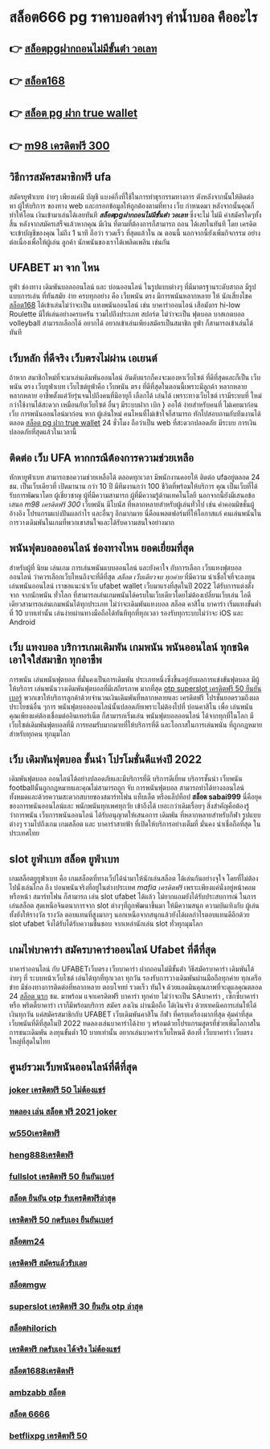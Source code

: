 # สล็อต666 pg ราคาบอลต่างๆ ค่าน้ำบอล คืออะไร

## 👉 [สล็อตpgฝากถอนไม่มีขั้นต่ํา วอเลท](https://www.ufaeat.com/ทางเข้ายูฟ่าเบท-ufabet/)
## 👉 [สล็อต168](https://www.ufaeat.com/ufabet-master-login/)
## 👉 [สล็อต pg ฝาก true wallet](https://www.ufaeat.com/credit-free-50/)
## 👉 [m98 เครดิตฟรี 300](https://www.ufaeat.com/credit-free-50/)

## วิธีการสมัครสมาชิกฟรี   ufa

สมัครยูฟ่าเบท ง่ายๆ  เพียงแค่มี บัญชี  แบงค์กิ้งที่ใช้ในการทำธุรกรรมทางการ ตังหลังจากนั้นให้ติดต่อ หา ผู้ให้บริการ ของทาง  web  และกรอกข้อมูลให้ถูกต้องตามที่ทาง เว็บ กำหนดมา หลังจากนั้นคุณก็ ทำให้โอน เงินเข้ามาเล่นได้เลยทันที ***สล็อตpgฝากถอนไม่มีขั้นต่ํา วอเลท*** ซึ่งจะไม่ ไม่มี ค่าสมัครใดๆทั้งสิ้น หลังจากสมัครเสร็จแล้วหากคุณ มีเงิน ที่ตามที่ต้องการก็สามารถ ถอน ได้เลยในทันที โดย เครดิต จะเข้าบัญชีของคุณ  ไม่ถึง  1 นาที ถือว่า รวดเร็ว ที่สุดแล้วใน ณ ตอนนี้ นอกจากนี้ยังเพิ่มกิจกรรม  อย่างต่อเนื่องเพื่อให้ผู้เล่น ลูกค้า นักพนันของเราได้เพลิดเพลิน เช่นกัน

## UFABET มา จาก ไหน

 ยูฟ่า   ช่องทาง เดิมพันบอลออนไลน์ และ    บ่อนออนไลน์ ในรูปแบบต่างๆ   ที่มีมาตรฐานระดับสากล มีรูปแบบการเล่น   ที่ทันสมัย    ง่าย    ครบทุกอย่าง   คือ   เว็บพนัน ตรง    มีการพนันหลากหลาย   ให้ นักเสี่ยงโชค [สล็อต168](https://www.ufaeat.com/credit-free-50/) ได้เข้าเล่นไม่ว่าจะเป็น  แทงพนันออนไลน์ เช่น  บาคาร่าออนไลน์   เสือมังกร  hi-low    Roulette   มีให้เล่นอย่างครบครัน   รวมไปถึงประเภท สปอร์ต   ไม่ว่าจะเป็น ฟุตบอล   บาสเกตบอล    volleyball
  สามารถเลือกได้  อยากได้   อยากเข้าเล่นเพียงสมัครเป็นสมาชิก    ยูฟ่า  ก็สามารถเข้าเล่นได้ทันที


##  เว็บหลัก  ที่ดีจริง เว็บตรงไม่ผ่าน เอเยนต์

ถ้าหาก สมาชิกใหม่ที่จะมาเล่นเดิมพันออนไลน์  อันดับแรกก็คงจะมองหาเว็บไซต์ ที่ดีที่สุดและก็เป็น เว็บพนัน ตรง    เว็บยูฟ่าเบท เว็บไซต์ยูฟ่าคือ เว็บพนัน ตรง  ที่ดีที่สุดในตอนนี้เพราะมีลูกค้า  หลากหลาย หลากหลาย อาชีพตั้งแต่วัยรุ่นจนไปถึงคนที่มีอายุก็ เลือกได้ เล่นได้ เพราะทางเว็บไซต์ เรามีระบบที่ ใหม่กว่าใช้งานได้สะดวก เหมือนกับเว็บไซต์ อื่นๆ มีระบบฝาก   เบิก } ออโต้ ง่ายสำหรับคนที่ ไม่เคยมาก่อน เว็บ การพนันออนไลน์มาก่อน หาก ผู้เล่นใหม่ คนไหนที่ไม่เข้าใจก็สามารถ ทักไปสอบถามกับทีมงานได้ ตลอด [สล็อต pg ฝาก true wallet](https://www.ufaeat.com/credit-free-50/) 24 ชั่วโมง  ถือว่าเป็น web ที่สะดวกปลอดภัย มีระบบ การเงินปลอดภัยที่สุดแล้วในเวลานี้ 


## ติดต่อ เว็บ UFA หากกรณีต้องการความช่วยเหลือ

 ทักหายูฟ่าเบท สามารถขอความช่วยเหลือได้ ตลอดทุกเวลา มีพนักงานคอยให้ ติดต่อ ufaอยู่ตลอด 24 ชม. เป็นเว็บเดียวที่ เปิดมานาน กว่า 10 ปี มีทีมงานกว่า 100 ชีวิตที่พร้อมให้บริการ คุณ เป็นเว็บที่ได้รับการพัฒนาโดย ผู้เชี่ยวชาญ ผู้ที่มีความสามารถ ผู้ที่มีความรู้ด้านเทคโนโลยี นอกจากนี้ยังมีเสนอข้อเสนอ *m98 เครดิตฟรี 300*  เว็บพนัน มีโบนัส  ที่หลากหลายสำหรับผู้เล่นทั่วไป เช่น ค่าคอมมิชชั่นผู้อ้างอิง โปรแกรมแบ่งปันผลกำไร และอื่นๆ อีกมากมาย นี่คือแพลตฟอร์มที่ให้โอกาสแก่ คนเล่นพนันในการวางเดิมพันในเกมที่พวกเขาสนใจและได้รับความสนใจอย่างมาก

##  พนันฟุตบอลออนไลน์ ช่องทางไหน ยอดเยี่ยมที่สุด 

สำหรับผู้ที่ นิยม เล่นเกม การเล่นพนันแบบออนไลน์ และยังคาใจ กับการเลือก เว็บแทงฟุตบอลออนไลน์ ว่าควรเลือกเว็บไหนถึงจะที่ดีที่สุด *สล็อต เว็บเดียวจบ ทุกค่าย*  ที่มีความ น่าเชื่อใจที่จะลงทุนเล่นพนันออนไลน์ เราขอแนะนำเว็บ  ufabet wallet  เว็บมาแรงที่สุดในปี 2022 ได้รับการแต่งตั้งจาก จากนักพนัน ทั่วโลก ที่สามารถเล่นเกมพนันได้ครบในเว็บเดียวโดยไม่ต้องเปลี่ยนเว็บเล่น ไอดีเดียวสามารถเล่นเกมพนันได้ทุกประเภท ไม่ว่าจะเดิมพันแทงบอล สล็อต คาสิโน บาคาร่า เริ่มแทงขั้นต่ำที่ 10 บาทเท่านั้น เล่นง่ายผ่านทางมือถือได้ทันทีทุกที่ทุกเวลา รองรับทุกระบบไม่ว่าจะ  iOS และ Android 


## เว็บ แทงบอล  บริการเกมเดิมพัน เกมพนัน พนันออนไลน์ ทุกชนิด เอาใจใส่สมาชิก ทุกอาชีพ

การพนัน เล่นพนันฟุตบอล ที่มั่นคงเป็นการเดิมพัน ประเภทหนึ่งซึ่งขึ้นอยู่กับผลการแข่งขันฟุตบอล มีผู้ให้บริการ เล่นพนันวางเดิมพันฟุตบอลที่มีเสถียรภาพ มากที่สุด [otp superslot เครดิตฟรี 50 ยืนยันเบอร์](https://www.ufaeat.com/register/) พวกเขาให้บริการลูกค้าด้วยจำนวนเงินเดิมพันที่หลากหลายและ เครดิตฟรี โปรชั้นยอดรวมถึงผลประโยชน์อื่น ๆการ พนันฟุตบอลออนไลน์นั้นปลอดภัยเพราะไม่ต้องไปที่ บ่อนคาสิโน เพื่อ เล่นพนัน คุณเพียงแค่ต้องเชื่อมต่ออินเทอร์เน็ต ก็สามารถเริ่มเล่น พนันฟุตบอลออนไลน์ ได้จากทุกที่ในโลก มีเว็บไซต์เดิมพันฟุตบอลที่มี การยอมรับมากมายที่ให้บริการที่ดี และโอกาสในการเล่นพนัน ที่ถูกกฎหมายสำหรับทุกคน ทุกมุมโลก 

## เว็บ  เดิมพันฟุตบอล ชั้นนำ โปรโมชั่นดีแห่งปี 2022

 เดิมพันฟุตบอล ออนไลน์ได้อย่างปลอดภัยและมีบริการที่ดี บริการดีเยี่ยม บริการชั้นนำ เว็บพนัน  footballนั้นถูกกฎหมายและคุณไม่สามารถถูก จับ  การพนันฟุตบอล สามารถทำได้ทางออนไลน์ทั้งหมดและด้วยความสะดวกสบายของสมาร์ทโฟน แท็บเล็ต หรือแล็ปท็อป **สล็อต sabai999** นี่คือยุคของการพนันออนไลน์และ พนักพนันทุกเพศทุกวัย เข้าถึงได้ เยอะกว่าเดิมเรื่อยๆ สิ่งสำคัญคือต้องรู้ว่าการพนัน  เว็บการพนันออนไลน์ ได้รับอนุญาตให้เสนอการ เดิมพัน ที่หลากหลายสำหรับกีฬา รูปแบบ ต่างๆ รวมไปถึงเกม เกมสล็อต  และ บาคาร่าสายฟ้า  ที่เปิดให้บริการอย่างเต็มที่ มั่นคง น่าเชื่อถือที่สุด ในประเทศไทย 

##  slot ยูฟ่าเบท สล็อต   ยูฟ่าเบท

 เกมสล็อตยูยูฟ่าเบท  คือ  เกมสล็อตที่ทางเว็ปได้นำมาให้นักเล่นสล็อต  ได้เล่นกันอย่างจุใจ โดยที่ไม่ต้องไปนั่งเล่นไกล ถึง บ่อนพนันจริงที่อยู่ในต่างประเทศ *mafia เครดิตฟรี* เพราะเพียงแค่นั่งอยู่หน้าคอมหรือหน้า สมาร์ทโฟน ก็สามารถ เล่น slot ufabet  ได้แล้ว  ไม่ยากแถมยังได้รับประสบการณ์ ในการเล่นสล็อต สุดเหนือจินตนาการจาก slot ต่างๆที่ถูกพัฒนาขึ้นมา ให้มีความสนุก ความบันเทิงกับ ผู้เล่น  ทั้งยังให้รางวัล รางวัล ตอบแทนที่สูงมากๆ นอกเหนือจากสนุกแล้วยังได้ผลกำไรตอบแทนดีอีกด้วย  slot ufabet  จึงได้รับได้รับความชื่นชอบ จากเหล่านักเล่น  slot ทั่วทุกมุมโลก 


##  เกมไพ่บาคาร่า  สมัครบาคาร่าออนไลน์ Ufabet  ที่ดีที่สุด

บาคาร่าออนไลน์ กับ UFABETเว็บตรง   เว็บบาคาร่า ฝากถอนไม่มีขั้นต่ํา วิธีสมัครบาคาร่า เดิมพันได้ง่ายๆ ที่ ระบบหน้าเว็บไซต์ เล่นได้ทุกที่ทุกเวลา ทุกวัน รองรับการวางเดิมพันผ่านมือถือทุกค่าย ทุกเครือข่าย มีช่องทางการติดต่อที่หลากหลาย ตอบโจทย์ รวดเร็ว ทันใจ ด้วยแอดมินคุณภาพที่จะดูแลคุณตลอด 24 [สล็อต นรก](https://www.ufaeat.com/ufabet-master-login/) ชม. มาพร้อม แจกเครดิตฟรี บาคาร่า  ทุกค่าย ไม่ว่าจะเป็น SAบาคาร่า , เซ็กซี่บาคาร่า หรือ พริตตี้บาคาร่า เราก็มีพร้อมบริการ สมัคร ลงเงิน ผ่านมือถือ ได้เงินจริง ด้วยเทคนิคการเล่นให้ได้เงินทุกวัน แค่สมัครสมาชิกกับ UFABET เว็บเดิมพันคาสิโน กีฬา ที่ครบเครื่องมากที่สุด คุ้มค่าที่สุด เว็บพนันที่ดีที่สุดในปี 2022 ทดลองเล่นบาคาร่าได้ง่าย ๆ พร้อมด้วยโปรแกรมสูตรที่ช่วยเพิ่มโอกาสในการชนะเดิมพัน ลงทุนขั้นต่ำ 10 บาทเท่านั้น อยากเล่นบาคาร่าเว็บไหนดี ต้องที่ เว็บบาคาร่า  เว็บตรง ใหญ่ที่สุดในไทย


## ศูนย์รวมเว็บพนันออนไลน์ที่ดีที่สุด

### [joker เครดิตฟรี 50 ไม่ต้องแชร์](https://atom.io/themes/ทางเข้า%20UFAEAT%20เว็บตรง%20UFABET%20superslot%20789%20เครดิตฟรี%2050%20008%20สล็อต%20ฟรีเครดิต%20100%)
### [ทดลอง เล่น สล็อต ฟรี 2021 joker](https://atom.io/themes/ทางเข้า%20UFAEAT%20เว็บตรง%20UFABET%20สล็อต999%20008%20สล็อต%20ฟรีเครดิต%20100%)
### [w550เครดิตฟรี](https://atom.io/themes/ทางเข้า%20UFAEAT%20เว็บตรง%20UFABET%20สมัคร%20ufabet%20auto%20wallet%20ไม่มีขั้นต่ำ%20008%20สล็อต%20ฟรีเครดิต%20100%)
### [heng888เครดิตฟรี](https://atom.io/themes/ทางเข้า%20UFAEAT%20เว็บตรง%20UFABET%20joker%20สล็อต888เครดิตฟรี%20008%20สล็อต%20ฟรีเครดิต%20100%)
### [fullslot เครดิตฟรี 50 ยืนยันเบอร์](https://atom.io/themes/ทางเข้า%20UFAEAT%20เว็บตรง%20UFABET%20เครดิตฟรี%20แค่%20กรอก%20เบอร์ล่าสุด2021%20008%20สล็อต%20ฟรีเครดิต%20100%)
### [สล็อต ยืนยัน otp รับเครดิตฟรีล่าสุด](https://atom.io/themes/ทางเข้า%20UFAEAT%20เว็บตรง%20UFABET%20สล็อต%20แจ็%20ค%20พอ%20ต%20แตกง่าย%202021%20008%20สล็อต%20ฟรีเครดิต%20100%)
### [เครดิตฟรี 50 กดรับเอง ยืนยันเบอร์](https://atom.io/themes/ทางเข้า%20UFAEAT%20เว็บตรง%20UFABET%20y9.com%20เครดิตฟรี99%20008%20สล็อต%20ฟรีเครดิต%20100%)
### [สล็อตm24](https://atom.io/themes/ทางเข้า%20UFAEAT%20เว็บตรง%20UFABET%20gclubเครดิตฟรี%20008%20สล็อต%20ฟรีเครดิต%20100%)
### [เครดิตฟรี สมัครแล้วรับเลย](https://atom.io/themes/ทางเข้า%20UFAEAT%20เว็บตรง%20UFABET%20เครดิตฟรี%20กด%20รับ%20เอง%2088%20008%20สล็อต%20ฟรีเครดิต%20100%)
### [สล็อตmgw](https://atom.io/themes/ทางเข้า%20UFAEAT%20เว็บตรง%20UFABET%20เครดิตฟรี50%20ยืนยันเบอร์โทร%20008%20สล็อต%20ฟรีเครดิต%20100%)
### [superslot เครดิตฟรี 30 ยืนยัน otp ล่าสุด](https://atom.io/themes/ทางเข้า%20UFAEAT%20เว็บตรง%20UFABET%20ufa369%20สล็อต%20008%20สล็อต%20ฟรีเครดิต%20100%)
### [สล็อตhilorich](https://atom.io/themes/ทางเข้า%20UFAEAT%20เว็บตรง%20UFABET%20เครดิตฟรี%2050%20ยืนยันเบอร์%202021%20008%20สล็อต%20ฟรีเครดิต%20100%)
### [เครดิตฟรี กดรับเอง ได้จริง ไม่ต้องแชร์](https://atom.io/themes/ทางเข้า%20UFAEAT%20เว็บตรง%20UFABET%20โจ๊กเกอร์%20สล็อต%20008%20สล็อต%20ฟรีเครดิต%20100%)
### [สล็อต1688เครดิตฟรี](https://atom.io/themes/ทางเข้า%20UFAEAT%20เว็บตรง%20UFABET%20wow%20slot%20ทั้งหมด%20เครดิตฟรี%20008%20สล็อต%20ฟรีเครดิต%20100%)
### [ambzabb สล็อต](https://atom.io/themes/ทางเข้า%20UFAEAT%20เว็บตรง%20UFABET%20สล็อต%20เว็บตรง%20ขั้นต่ำ%201%20บาท%20008%20สล็อต%20ฟรีเครดิต%20100%)
### [สล็อต 6666](https://atom.io/themes/ทางเข้า%20UFAEAT%20เว็บตรง%20UFABET%20สมัคร%20ufabet%20เว็บแม่%20ง่ายๆไม่กี่ขั้นตอน%20008%20สล็อต%20ฟรีเครดิต%20100%)
### [betflixpg เครดิตฟรี 50](https://atom.io/themes/ทางเข้า%20UFAEAT%20เว็บตรง%20UFABET%20สล็อต%20เติมเงินผ่าน%20เบอร์%20โทรศัพท์%20008%20สล็อต%20ฟรีเครดิต%20100%)